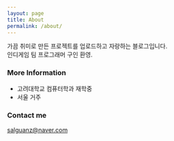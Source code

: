 ```yaml
---
layout: page
title: About
permalink: /about/
---
```


가끔 취미로 만든 프로젝트를 업로드하고 자랑하는 블로그입니다.  
인디게임 팀 프로그래머 구인 환영.  

### More Information

- 고려대학교 컴퓨터학과 재학중
- 서울 거주

### Contact me

[salguanz@naver.com](mailto:salguanz@naver.com)
